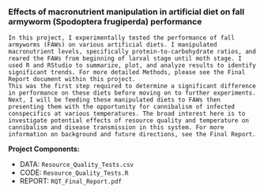 ### Effects of macronutrient manipulation in artificial diet on fall armyworm (Spodoptera frugiperda) performance

    In this project, I experimentally tested the performance of fall armyworms (FAWs) on various artificial diets. I manipulated macronutrient levels, specifically protein-to-carbohydrate ratios, and reared the FAWs from beginning of larval stage until moth stage. I used R and RStudio to summarize, plot, and analyze results to identify significant trends. For more detailed Methods, please see the Final Report document within this project.
    This was the first step required to determine a significant difference in performance on these diets before moving on to further experiments. Next, I will be feeding these manipulated diets to FAWs then presenting them with the opportunity for cannibalism of infected conspecifics at various temperatures. The broad interest here is to investigate potential effects of resource quality and temperature on cannibalism and disease transmission in this system. For more information on background and future directions, see the Final Report.

**Project Components:**

- DATA:
    `Resource_Quality_Tests.csv`
- CODE:
    `Resource_Quality_Tests.R`
- REPORT:
    `RQT_Final_Report.pdf`
